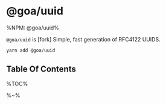 # @goa/uuid

%NPM: @goa/uuid%

`@goa/uuid` is [fork] Simple, fast generation of RFC4122 UUIDS.

```sh
yarn add @goa/uuid
```

## Table Of Contents

%TOC%

%~%